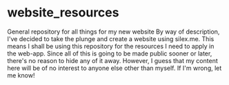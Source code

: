 # website_resources
General repository for all things for my new website
By way of description, I've decided to take the plunge and create a website using silex.me.
This means I shall be using this repository for the resources I need to apply in the web-app.
Since all of this is going to be made public sooner or later, there's no reason to hide any of it away.
However, I guess that my content here will be of no interest to anyone else other than myself.
If I'm wrong, let me know!
